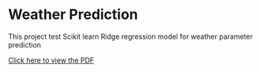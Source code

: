 # Weather Prediction
This project test Scikit learn Ridge regression model for weather parameter prediction

[Click here to view the PDF](https://github.com/keshavkumarhembram/weather-prediction-cloud-movement/blob/main/prediction_report1.pdf)
